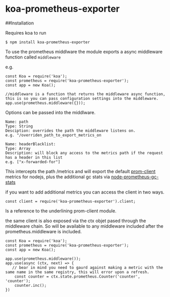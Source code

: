 # koa-prometheus-exporter


##Installation

Requires koa to run

```
$ npm install koa-prometheus-exporter
```

To use the prometheus middlware the module exports a async middleware function called `middleware`

e.g.

```
const Koa = require('koa');
const prometheus = require('koa-prometheus-exporter');
const app = new Koa();

//middleware is a function that returns the middleware async function, this is so you can pass configuration settings into the middleware.
app.use(prometheus.middleware({}));
```

Options can be passed into the middlware. 

```
Name: path
Type: String
Desciption: overrides the path the middleware listens on.
e.g. "/overriden_path_to_export_metrics_on
```
	
```
Name: headerBlacklist: 
Type: Array
Description: will block any access to the metrics path if the request has a header in this list
e.g. ["x-forwarded-for"]
```
This intercepts the path /metrics and will export the default [prom-client](https://github.com/siimon/prom-client) metrics for nodejs, plus the additional gc stats via [node-prometheus-gc-stats](https://github.com/SimenB/node-prometheus-gc-stats)

if you want to add additional metrics you can access the client in two ways.

```const client = require('koa-prometheus-exporter').client;```

Is a reference to the underlining prom-client module.

the same client is also exposed via the ctx objet pased through the middleware chain. So will be available to any middleware included after the prometheus.middleware is included.

```
const Koa = require('koa');
const prometheus = require('koa-prometheus-exporter');
const app = new Koa();

app.use(prometheus.middleware());
app.use(async (ctx, next) => {
   // bear in mind you need to gaurd against making a metric with the same name in the same registry, this will error upon a refresh.
	const counter = ctx.state.prometheus.Counter('counter', 'counter');
	counter.inc();
})
```


